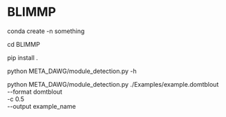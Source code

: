 # BLIMMP

conda create -n something

cd BLIMMP

pip install .

python META_DAWG/module_detection.py -h

python META_DAWG/module_detection.py ./Examples/example.domtblout \
	--format domtblout \
    -c 0.5 \
    --output example_name
